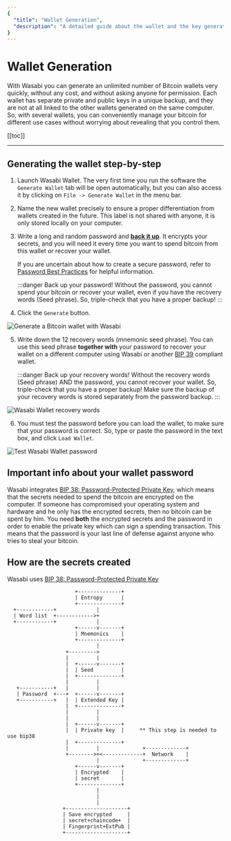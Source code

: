 ```yaml
---
{
  "title": "Wallet Generation",
  "description": "A detailed guide about the wallet and the key generation in Wasabi. This is the Wasabi documentation, an archive of knowledge about the open-source, non-custodial and privacy-focused Bitcoin wallet for desktop."
}
---
```


# Wallet Generation

With Wasabi you can generate an unlimited number of Bitcoin wallets very quickly, without any cost, and without asking anyone for permission.
Each wallet has separate private and public keys in a unique backup, and they are not at all linked to the other wallets generated on the same computer.
So, with several wallets, you can conveniently manage your bitcoin for different use cases without worrying about revealing that you control them.

[[toc]]

---

## Generating the wallet step-by-step

1. Launch Wasabi Wallet.
The very first time you run the software the `Generate Wallet` tab will be open automatically, but you can also access it by clicking on `File -> Generate Wallet` in the menu bar.

2. Name the new wallet precisely to ensure a proper differentiation from wallets created in the future.
This label is not shared with anyone, it is only stored locally on your computer.

3. Write a long and random password and **[back it up](/using-wasabi/BackupBestPractices.md)**.
It encrypts your secrets, and you will need it every time you want to spend bitcoin from this wallet or recover your wallet.

	If you are uncertain about how to create a secure password, refer to [Password Best Practices](/using-wasabi/PasswordBestPractices.md) for helpful information.

	:::danger Back up your password!
	Without the password, you cannot spend your bitcoin or recover your wallet, even if you have the recovery words (Seed phrase).
	So, triple-check that you have a proper backup!
	:::

4. Click the `Generate` button.

![Generate a Bitcoin wallet with Wasabi](/WalletNameAndPassword.png "Generate a Bitcoin wallet with Wasabi")

5. Write down the 12 recovery words (mnemonic seed phrase).
You can use this seed phrase **together with** your password to recover your wallet on a different computer using Wasabi or another [BIP 39](https://github.com/bitcoin/bips/blob/master/bip-0039.mediawiki) compliant wallet.

	:::danger Back up your recovery words!
	Without the recovery words (Seed phrase) AND the password, you cannot recover your wallet.
	So, triple-check that you have a proper backup!
	Make sure the backup of your recovery words is stored separately from the password backup.
	:::

![Wasabi Wallet recovery words](/WalletRecoveryWords.png "Wasabi Wallet recovery words")

6. You must test the password before you can load the wallet, to make sure that your password is correct.
So, type or paste the password in the text box, and click `Load Wallet`.

![Test Wasabi Wallet password](/TestPassword.png "Test Wasabi Wallet password")

## Important info about your wallet password

Wasabi integrates [BIP 38: Password-Protected Private Key](https://github.com/bitcoin/bips/blob/master/bip-0038.mediawiki), which means that the secrets needed to spend the bitcoin are encrypted on the computer.
If someone has compromised your operating system and hardware and he only has the encrypted secrets, then no bitcoin can be spent by him.
You need **both** the encrypted secrets and the password in order to enable the private key which can sign a spending transaction.
This means that the password is your last line of defense against anyone who tries to steal your bitcoin.

## How are the secrets created

Wasabi uses [BIP 38: Password-Protected Private Key](https://github.com/bitcoin/bips/blob/master/bip-0038.mediawiki)

```
                      +--------------+
                      | Entropy      |
                      +--------------+
  +------------+             |
  | Word list  +------------>+
  +------------+             |
                      +------v-------+
                      | Mnemonics    |
                      +--------------+
                             |
                   +--------->
                   |         |
                   |  +------v-------+
                   |  | Seed         |
                   |  +--------------+
                   |         |
   +-----------+   |         |
   | Password  +---+  +------v-------+
   +-----------+   |  | Extended Key |
                   |  +--------------+
                   |         |
                   |         |
                   |  +------v-------+
                   |  | Private key  |     ** This step is needed to use bip38
                   |  +--------------+
                   |         |              +-------------+
                   +-------->+<-------------+  Network    |
                             |              +-------------+
                      +------v-------+
                      | Encrypted    |
                      | secret       |
                      +--------------+
                             |
                             |
                             |
                  +--------------------+
                  | Save encrypted     |
                  | secret+chaincode+  |
                  | Fingerprint+ExtPub |
                  +--------------------+

```
